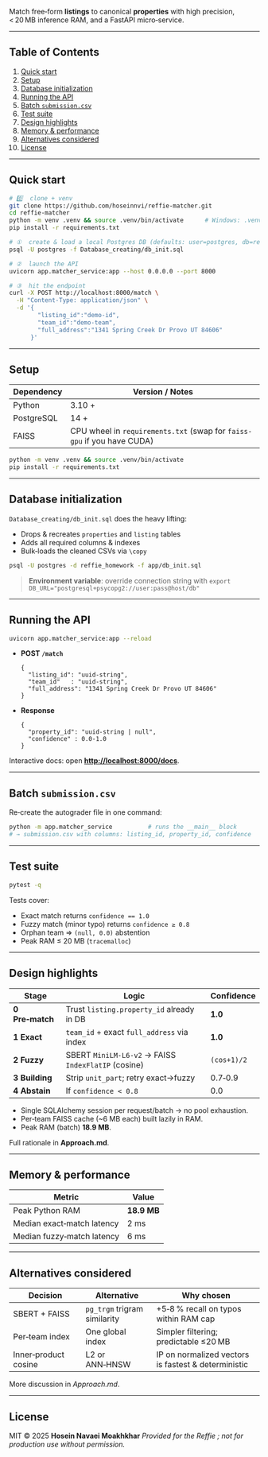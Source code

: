 

Match free‑form **listings** to canonical **properties** with high precision, < 20 MB inference RAM, and a FastAPI micro‑service.

---

## Table of Contents

1. [Quick start](#quick-start)
2. [Setup](#setup)
3. [Database initialization](#database-initialization)
4. [Running the API](#running-the-api)
5. [Batch `submission.csv`](#batch-submissioncsv)
6. [Test suite](#test-suite)
7. [Design highlights](#design-highlights)
8. [Memory & performance](#memory--performance)
9. [Alternatives considered](#alternatives-considered)
10. [License](#license)

---

## Quick start

```bash
# 0️⃣  clone + venv
git clone https://github.com/hoseinnvi/reffie-matcher.git
cd reffie-matcher
python -m venv .venv && source .venv/bin/activate      # Windows: .venv\Scripts\activate
pip install -r requirements.txt

# ①  create & load a local Postgres DB (defaults: user=postgres, db=reffie_homework)
psql -U postgres -f Database_creating/db_init.sql

# ②  launch the API
uvicorn app.matcher_service:app --host 0.0.0.0 --port 8000

# ③  hit the endpoint
curl -X POST http://localhost:8000/match \
  -H "Content-Type: application/json" \
  -d '{
        "listing_id":"demo-id",
        "team_id":"demo-team",
        "full_address":"1341 Spring Creek Dr Provo UT 84606"
      }'
```

---

## Setup

| Dependency | Version / Notes                                                         |
| ---------- | ----------------------------------------------------------------------- |
| Python     | 3.10 +                                                                  |
| PostgreSQL | 14 +                                                                    |
| FAISS      | CPU wheel in `requirements.txt` (swap for `faiss-gpu` if you have CUDA) |

```bash
python -m venv .venv && source .venv/bin/activate
pip install -r requirements.txt
```

---

## Database initialization

`Database_creating/db_init.sql` does the heavy lifting:

* Drops & recreates `properties` and `listing` tables
* Adds all required columns & indexes
* Bulk‑loads the cleaned CSVs via `\copy`

```bash
psql -U postgres -d reffie_homework -f app/db_init.sql
```

> **Environment variable**: override connection string with
> `export DB_URL="postgresql+psycopg2://user:pass@host/db"`

---

## Running the API

```bash
uvicorn app.matcher_service:app --reload
```

* **POST `/match`**

  ```jsonc
  {
    "listing_id": "uuid-string",
    "team_id"   : "uuid-string",
    "full_address": "1341 Spring Creek Dr Provo UT 84606"
  }
  ```
* **Response**

  ```jsonc
  {
    "property_id": "uuid-string | null",
    "confidence" : 0.0-1.0
  }
  ```

Interactive docs: open **[http://localhost:8000/docs](http://localhost:8000/docs)**.

---

## Batch `submission.csv`

Re‑create the autograder file in one command:

```bash
python -m app.matcher_service          # runs the __main__ block
# → submission.csv with columns: listing_id, property_id, confidence
```

---

## Test suite

```bash
pytest -q
```

Tests cover:

* Exact match returns `confidence == 1.0`
* Fuzzy match (minor typo) returns `confidence ≥ 0.8`
* Orphan team ⇒ `(null, 0.0)` abstention
* Peak RAM ≤ 20 MB (`tracemalloc`)

---

## Design highlights

| Stage           | Logic                                               | Confidence  |
| --------------- | --------------------------------------------------- | ----------- |
| **0 Pre‑match** | Trust `listing.property_id` already in DB           | **1.0**     |
| **1 Exact**     | `team_id` + exact `full_address` via index          | **1.0**     |
| **2 Fuzzy**     | SBERT `MiniLM‑L6‑v2` → FAISS `IndexFlatIP` (cosine) | `(cos+1)/2` |
| **3 Building**  | Strip `unit_part`; retry exact→fuzzy                | 0.7‑0.9     |
| **4 Abstain**   | If `confidence < 0.8`                               | 0.0         |

* Single SQLAlchemy session per request/batch → no pool exhaustion.
* Per‑team FAISS cache (\~6 MB each) built lazily in RAM.
* Peak RAM (batch) **18.9 MB**.

Full rationale in **Approach.md**.

---

## Memory & performance


| Metric                     | Value       |
| -------------------------- | ----------- |
| Peak Python RAM            | **18.9 MB** |
| Median exact‑match latency | 2 ms        |
| Median fuzzy‑match latency | 6 ms        |

---

## Alternatives considered

| Decision             | Alternative                  | Why chosen                                          |
| -------------------- | ---------------------------- | --------------------------------------------------- |
| SBERT + FAISS        | `pg_trgm` trigram similarity | +5‑8 % recall on typos within RAM cap               |
| Per‑team index       | One global index             | Simpler filtering; predictable ≤20 MB               |
| Inner‑product cosine | L2 or ANN‑HNSW               | IP on normalized vectors is fastest & deterministic |

More discussion in *Approach.md*.

---

## License

MIT © 2025 **Hosein Navaei Moakhkhar**
*Provided for the Reffie ; not for production use without permission.*
